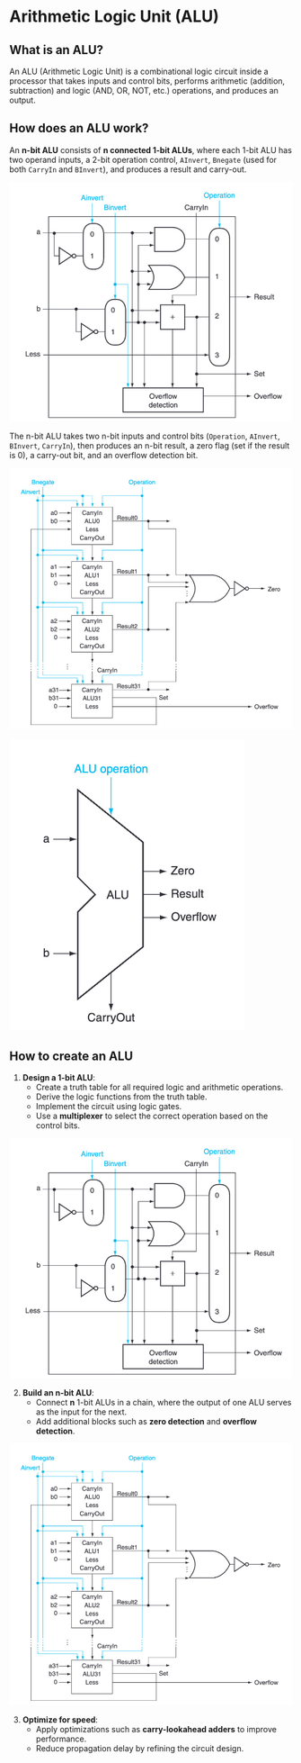 # Arithmetic Logic Unit (ALU)

## What is an ALU?

An ALU (Arithmetic Logic Unit) is a combinational logic circuit inside a processor that takes inputs and control bits, performs arithmetic (addition, subtraction) and logic (AND, OR, NOT, etc.) operations, and produces an output.

## How does an ALU work?

An **n-bit ALU** consists of **n connected 1-bit ALUs**, where each 1-bit ALU has two operand inputs, a 2-bit operation control, `AInvert`, `Bnegate` (used for both `CarryIn` and `BInvert`), and produces a result and carry-out. 

!["1 bit ALU"](./Assets/Images/ALU_1.jpg)

The n-bit ALU takes two n-bit inputs and control bits (`Operation`, `AInvert`, `BInvert`, `CarryIn`), then produces an n-bit result, a zero flag (set if the result is 0), a carry-out bit, and an overflow detection bit.

!["Connected 32 1-bit ALUs"](./Assets/Images/ALU_32.jpg)

!["ALU as a circuit"](./Assets/Images/ALU.jpg)

## How to create an ALU

1. **Design a 1-bit ALU**:
   - Create a truth table for all required logic and arithmetic operations.
   - Derive the logic functions from the truth table.
   - Implement the circuit using logic gates.
   - Use a **multiplexer** to select the correct operation based on the control bits.

!["1 bit ALU"](./Assets/Images/ALU_1.jpg)

2. **Build an n-bit ALU**:
   - Connect **n** 1-bit ALUs in a chain, where the output of one ALU serves as the input for the next.
   - Add additional blocks such as **zero detection** and **overflow detection**.

!["Connected 32 1-bit ALUs"](./Assets/Images/ALU_32.jpg)

3. **Optimize for speed**:
   - Apply optimizations such as **carry-lookahead adders** to improve performance.
   - Reduce propagation delay by refining the circuit design.
